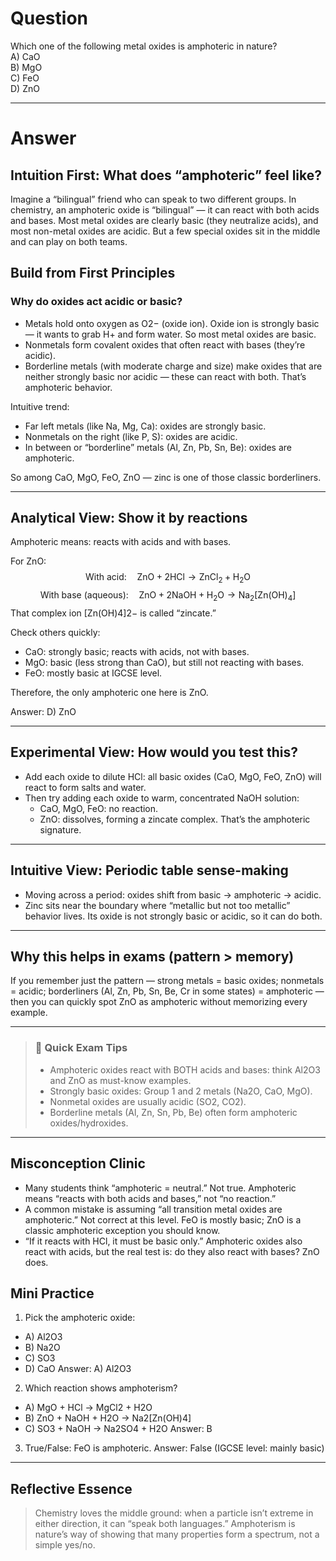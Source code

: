 # Question
Which one of the following metal oxides is amphoteric in nature?  
   A) CaO  
   B) MgO  
   C) FeO  
   D) ZnO  

---
# Answer

## Intuition First: What does “amphoteric” feel like?

Imagine a “bilingual” friend who can speak to two different groups. In chemistry, an amphoteric oxide is “bilingual” — it can react with both acids and bases. Most metal oxides are clearly basic (they neutralize acids), and most non-metal oxides are acidic. But a few special oxides sit in the middle and can play on both teams.

## Build from First Principles

### Why do oxides act acidic or basic?
- Metals hold onto oxygen as O2− (oxide ion). Oxide ion is strongly basic — it wants to grab H+ and form water. So most metal oxides are basic.
- Nonmetals form covalent oxides that often react with bases (they’re acidic).
- Borderline metals (with moderate charge and size) make oxides that are neither strongly basic nor acidic — these can react with both. That’s amphoteric behavior.

Intuitive trend:
- Far left metals (like Na, Mg, Ca): oxides are strongly basic.
- Nonmetals on the right (like P, S): oxides are acidic.
- In between or “borderline” metals (Al, Zn, Pb, Sn, Be): oxides are amphoteric.

So among CaO, MgO, FeO, ZnO — zinc is one of those classic borderliners.

---

## Analytical View: Show it by reactions

Amphoteric means: reacts with acids and with bases.

For ZnO:
$$
\text{With acid:}\quad \text{ZnO} + 2\text{HCl} \rightarrow \text{ZnCl}_2 + \text{H}_2\text{O}
$$
$$
\text{With base (aqueous):}\quad \text{ZnO} + 2\text{NaOH} + \text{H}_2\text{O} \rightarrow \text{Na}_2[\text{Zn(OH)}_4]
$$
That complex ion [Zn(OH)4]2− is called “zincate.”

Check others quickly:
- CaO: strongly basic; reacts with acids, not with bases.
- MgO: basic (less strong than CaO), but still not reacting with bases.
- FeO: mostly basic at IGCSE level.

Therefore, the only amphoteric one here is ZnO.

Answer: D) ZnO

---

## Experimental View: How would you test this?

- Add each oxide to dilute HCl: all basic oxides (CaO, MgO, FeO, ZnO) will react to form salts and water.
- Then try adding each oxide to warm, concentrated NaOH solution:
  - CaO, MgO, FeO: no reaction.
  - ZnO: dissolves, forming a zincate complex. That’s the amphoteric signature.

---

## Intuitive View: Periodic table sense-making

- Moving across a period: oxides shift from basic → amphoteric → acidic.
- Zinc sits near the boundary where “metallic but not too metallic” behavior lives. Its oxide is not strongly basic or acidic, so it can do both.

---

## Why this helps in exams (pattern > memory)

If you remember just the pattern — strong metals = basic oxides; nonmetals = acidic; borderliners (Al, Zn, Pb, Sn, Be, Cr in some states) = amphoteric — then you can quickly spot ZnO as amphoteric without memorizing every example.

---

> ### 🧠 Quick Exam Tips
> - Amphoteric oxides react with BOTH acids and bases: think Al2O3 and ZnO as must-know examples.
> - Strongly basic oxides: Group 1 and 2 metals (Na2O, CaO, MgO).
> - Nonmetal oxides are usually acidic (SO2, CO2).
> - Borderline metals (Al, Zn, Sn, Pb, Be) often form amphoteric oxides/hydroxides.

---

## Misconception Clinic
- Many students think “amphoteric = neutral.” Not true. Amphoteric means “reacts with both acids and bases,” not “no reaction.”
- A common mistake is assuming “all transition metal oxides are amphoteric.” Not correct at this level. FeO is mostly basic; ZnO is a classic amphoteric exception you should know.    
- “If it reacts with HCl, it must be basic only.” Amphoteric oxides also react with acids, but the real test is: do they also react with bases? ZnO does.



## Mini Practice
1) Pick the amphoteric oxide:
  - A) Al2O3
  - B) Na2O
  - C) SO3
  - D) CaO
Answer: A) Al2O3

2) Which reaction shows amphoterism?
  - A) MgO + HCl → MgCl2 + H2O
  - B) ZnO + NaOH + H2O → Na2[Zn(OH)4]
  - C) SO3 + NaOH → Na2SO4 + H2O
Answer: B

3) True/False: FeO is amphoteric. Answer: False (IGCSE level: mainly basic)

---

## Reflective Essence
> Chemistry loves the middle ground: when a particle isn’t extreme in either direction, it can “speak both languages.” Amphoterism is nature’s way of showing that many properties form a spectrum, not a simple yes/no.